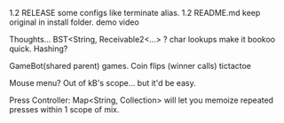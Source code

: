 1.2 RELEASE
some configs like terminate alias.
1.2 README.md keep original in install folder.
demo video

Thoughts...
BST<String, Receivable2<...> ?
char lookups make it bookoo quick. Hashing?

GameBot(shared parent)
games.
Coin flips (winner calls)
tictactoe

Mouse menu? Out of kB's scope...
but it'd be easy.

Press Controller:
Map<String, Collection<Integer>>
will let you memoize repeated presses
within 1 scope of mix.